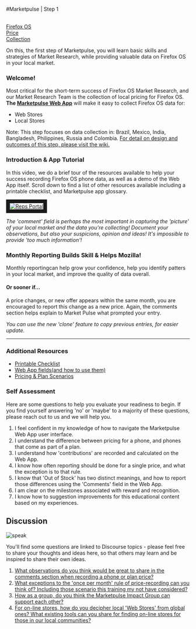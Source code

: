 


#Marketpulse | Step 1

<br>

<a class="btn btn-lg btn-success ladder-step" href="#">
  <i class="fa fa-mobile fa-5x pull-left"></i>Firefox OS  <br>Price<br> Collection</a>

On this, the first step of Marketpulse, you will learn basic skills and strategies of Market Research, while providing valuable data on Firefox OS in your local market.

### Welcome!

Most critical for the short-term success of Firefox OS Market Research, and our Market Research  Team is the collection of local pricing for Firefox OS. **The [Marketpulse Web App](https://marketpulse.mozilla.community/)** will make it easy to collect Firefox OS data for:

* Web Stores
* Local Stores

<i class="fa fa-lightbulb-o fa-2x pull-left"></i> Note: This step focuses on data collection in: Brazil, Mexico, India, Bangladesh, Philippines, Russia and Colombia. [For detail on design and outcomes of this step, please visit the wiki.](https://wiki.mozilla.org/Participation/Ladders/Marketpulse/Steps/FFOS_Data_Collection#Marketpulse_Participation_Step_-_Firefox_OS_Research)

### Introduction & App Tutorial

In this video, we do a brief tour of the resources available to help your success recording Firefox OS phone data, as well as a demo of the Web App itself. Scroll down to find a list of other resources available including a printable checklist, and Marketpulse app glossary.


<a href="https://www.youtube.com/watch?v=YCJXNNCAOkE
" target="_blank"><img src="http://img.youtube.com/vi/YCJXNNCAOkE/0.jpg" 
alt="Reps Portal"  border="10" /></a>
<br/>

 <i class="fa fa-lightbulb-o fa-2x pull-left"></i>
*The 'comment' field is perhaps the most important in capturing the 'picture' of your local market and the data you're collecting! Document your observations, but also your suspicions, opinion and ideas!  It's impossible to provide 'too much information'!*


### Monthly Reporting Builds Skill & Helps Mozilla!

Monthly reportingcan help grow your confidence, help you identify patters in your local market, and improve the quality of data overall.  


#### Or sooner if...

A price changes, or new offer appears within the same month, you are encouraged to report this change as a new price. Again, the comments section helps explain to Market Pulse what prompted your entry.

 <i class="fa fa-lightbulb-o fa-2x pull-left"></i>*You can use the new 'clone' feature to copy previous entries, for easier update.*



---


### Additional Resources

* [Printable Checklist](/modules/marketpulse_resources/printable_checklist/)
* [Web App fields(and how to use them)](/modules/marketpulse_resources/app_fields/ )
* [Pricing & Plan Scenarios](/modules/marketpulse_resources/pricing_scenerios)


### Self Assessment

Here are some questions to help you evaluate your readiness to begin. If you find yourself answering 'no' or 'maybe' to a majority of these questions, please reach out to us and we will help you. 

1.  I feel confident in my knowledge of how to navigate the Marketpulse Web App user interface.  
2.  I understand the difference between pricing for a phone, and phones that come as part of a plan.
3.  I understand how 'contributions' are recorded and calculated on the Web App.
4.  I know how often reporting should be done for a single price, and what the exception is to that rule.
5.  I know that 'Out of Stock' has two distinct meanings, and how to report those differences using the 'Comments' field in the Web App.
6.  I am clear on the milestones associated with reward and recognition.
7.  I know how to suggestion improvements for this educational content based on my experiences.

## Discussion

![speak](http://tiptoes.ca/wp-content/uploads/2015/03/speech-16.png)

You'll find some questions are linked to Discourse topics - please feel free to share your thoughts and ideas here, so that others may learn and be inspired to share their own ideas.


1. [What observations do you think would be great to share in the comments section when recording a phone or plan price?](https://discourse.mozilla-community.org/t/marketpulse-making-comments-awesome/1764)
2. [What exceptions to the 'once per month' rule of price-recording can you think of? Including those scenario this training my not have considered?](https://discourse.mozilla-community.org/t/marketpulse/1765)
3. [How as a group, do you think the Marketpulse Impact Group can support each other?](https://discourse.mozilla-community.org/t/marketpulse-teamwork/1766)
4. [For on-line stores, how do you decipher local 'Web Stores' from global ones?  What existing tools can you share for finding on-line stores for those in our local communities?](https://discourse.mozilla-community.org/t/marketpulse-online-stores/1767)


